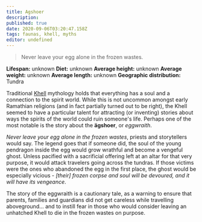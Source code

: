 ```yaml
---
title: Agshoer
description: 
published: true
date: 2020-09-06T03:20:47.158Z
tags: faunas, khell, myths
editor: undefined
---
```


> Never leave your egg alone in the frozen wastes.

<!-- infobox starts -->
**Lifespan:** unknown
**Diet:** unknown
**Average height:** unknown
**Average weight:** unknown
**Average length:** unknown
**Geographic distribution:** Tundra
<!-- infobox ends -->

Traditional [Khell](/species/khell) mythology holds that everything has a soul and a connection to the spirit world. While this is not uncommon amongst early Ramathian religions (and in fact partially turned out to be right), the Khell seemed to have a particular talent for attracting (or inventing) stories about ways the spirits of the world could ruin someone's life. Perhaps one of the most notable is the story about the **ägshoer**, or *eggwraith*.

*Never leave your egg alone in the frozen wastes*, priests and storytellers would say. The legend goes that if someone did, the soul of the young pendragon inside the egg would grow wrathful and become a vengeful ghost. Unless pacified with a sacrificial offering left at an altar for that very purpose, it would attack travelers going across the tundras. If those victims were the ones who abandoned the egg in the first place, the ghost would be especially vicious - *\[their\] frozen corpse and soul will be devoured, and it will have its vengeance*.

The story of the eggwraith is a cautionary tale, as a warning to ensure that parents, families and guardians did not get careless while travelling aboveground... and to instill fear in those who would consider leaving an unhatched Khell to die in the frozen wastes on purpose.